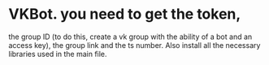 # VKBot. you need to get the token, 
the group ID (to do this, create a vk group with the ability of a bot and an access key), 
the group link and the ts number. 
Also install all the necessary libraries used in the main file.
